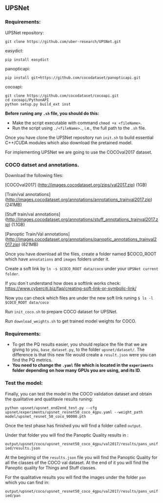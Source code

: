 ## UPSNet


### Requirements:


UPSNet repository:
```
git clone https://github.com/uber-research/UPSNet.git
```

easydict:
```
pip install easydict
```
panopticapi:
```
pip install git+https://github.com/cocodataset/panopticapi.git
```
cocoapi:
```
git clone https://github.com/cocodataset/cocoapi.git
cd cocoapi/PythonAPI
python setup.py build_ext inst
```


**Before  runing  any `.sh` file, you should do this:**

  - Make the script executable with command `chmod +x <fileName>`.
  - Run the script using `./<fileName>.`, i.e., the full path to the `.sh` file.

Once you have clone the UPSNet repository run `init.sh` to build essential C++/CUDA modules which also download the pretained model.

For implementing UPSNet we are going to use the COCOval2017 dataset.

### COCO datset and annotations. 

Download the following files:

[COCOval2017]
(http://images.cocodataset.org/zips/val2017.zip) (1GB)

[Train/val annotations]
(http://images.cocodataset.org/annotations/annotations_trainval2017.zip) (241MB)

[Stuff train/val annotations]
(http://images.cocodataset.org/annotations/stuff_annotations_trainval2017.zip) (1.1GB)

[Panoptic Train/Val annotations]
(http://images.cocodataset.org/annotations/panoptic_annotations_trainval2017.zip) (821MB)


Once you have download all the files, create a folder named $COCO_ROOT which have  `annotations` and `images` folders under it.

Create a soft link by `ln -s $COCO_ROOT data/coco` under your `UPSNet current folder`.


If you don´t understand how does a softlink works check: 
https://www.cyberciti.biz/faq/creating-soft-link-or-symbolic-link/ 


Now you can check which files are under the new soft link runing
`$ ls -l  $COCO_ROOT data/coco`

Run `init_coco.sh` to prepare COCO dataset for UPSNet.

Run `download_weights.sh` to get trained model weights for COCO.


### Requirements:

 - To get the PQ results easier, you should replace the file that we are giving to you, `base_dataset.py`, to the folder `upsnet/dataset/`. The difference is that this new file would create a `result.json` were you can find the PQ metrics. 
 - **You need to change the `.yaml` file which is located in the `experiments` folder depending on how many GPUs you are using, and its ID.** 

### Test the model:
Finally, you can test the model in the  COCO validation dataset and obtain the qualitative and quatitavie results runing: 

```shell
python upsnet/upsnet_end2end_test.py --cfg upsnet/experiments/upsnet_resnet50_coco_4gpu.yaml --weight_path model/upsnet_resnet_50_coco_90000.pth
```



Once the test phase has finished you will find a folder called `output`.

Under that folder you will find the Panoptic Quality results in :

`output/upsnet/coco/upsnet_resnet50_coco_4gpu/val2017/results/pans_unified/results.json` 

At the  begining of the `results.json` file you will find the Panoptic Quality for all the classes of the COCO val dataset. At the end of it you will find the Panoptic quality for Things and Stuff classes. 


For the qualitative results you will find the images under the folder `pan` which you can find in:

`output/upsnet/coco/upsnet_resnet50_coco_4gpu/val2017/results/pans_unified/pan`






